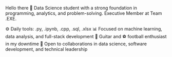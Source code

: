 Hello there 👋
Data Science student with a strong foundation in programming, analytics, and problem-solving.
Executive Member at Team .EXE.

⚙️ Daily tools: .py, .ipynb, .cpp, .sql, .xlsx
📊 Focused on machine learning, data analysis, and full-stack development
🎸 Guitar and ⚽ football enthusiast in my downtime
💬 Open to collaborations in data science, software development, and technical leadership
